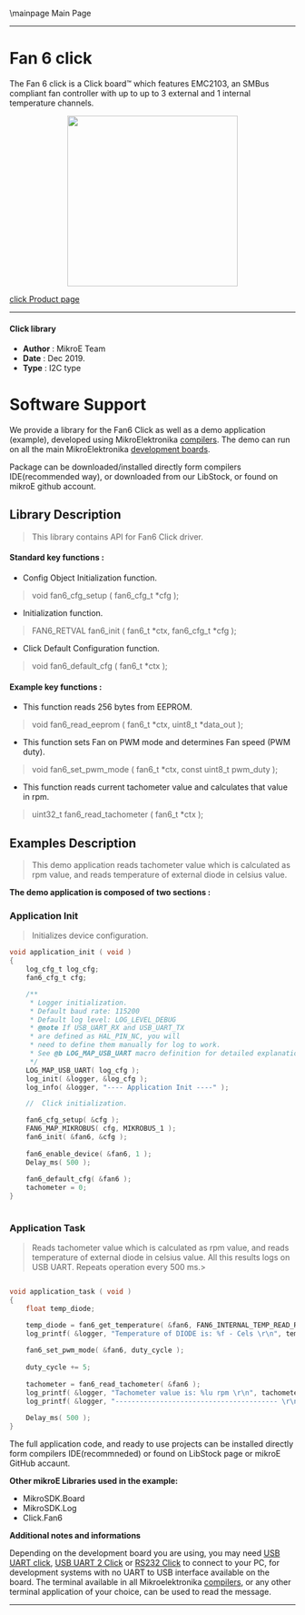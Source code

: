 \mainpage Main Page
 
 

---
# Fan 6  click

The Fan 6 click is a Click board™ which features EMC2103, an SMBus compliant fan controller with up to up to 3 external and 1 internal temperature channels. 

<p align="center">
  <img src="https://download.mikroe.com/images/click_for_ide/fan6_click.png" height=300px>
</p>

[click Product page](https://www.mikroe.com/fan-4-click)

---


#### Click library 

- **Author**        : MikroE Team
- **Date**          : Dec 2019.
- **Type**          : I2C type


# Software Support

We provide a library for the Fan6 Click 
as well as a demo application (example), developed using MikroElektronika 
[compilers](https://shop.mikroe.com/compilers). 
The demo can run on all the main MikroElektronika [development boards](https://shop.mikroe.com/development-boards).

Package can be downloaded/installed directly form compilers IDE(recommended way), or downloaded from our LibStock, or found on mikroE github account. 

## Library Description

> This library contains API for Fan6 Click driver.

#### Standard key functions :

- Config Object Initialization function.
> void fan6_cfg_setup ( fan6_cfg_t *cfg ); 
 
- Initialization function.
> FAN6_RETVAL fan6_init ( fan6_t *ctx, fan6_cfg_t *cfg );

- Click Default Configuration function.
> void fan6_default_cfg ( fan6_t *ctx );


#### Example key functions :

- This function reads 256 bytes from EEPROM.
> void fan6_read_eeprom ( fan6_t *ctx, uint8_t *data_out );
 
- This function sets Fan on PWM mode and determines Fan speed (PWM duty).
> void fan6_set_pwm_mode ( fan6_t *ctx, const uint8_t pwm_duty );

- This function reads current tachometer value and calculates that value in rpm.
> uint32_t fan6_read_tachometer ( fan6_t *ctx );

## Examples Description

> This demo application reads tachometer value which is calculated as rpm value, and reads
> temperature of external diode in celsius value.

**The demo application is composed of two sections :**

### Application Init 

> Initializes device configuration.

```c
void application_init ( void )
{
    log_cfg_t log_cfg;
    fan6_cfg_t cfg;

    /** 
     * Logger initialization.
     * Default baud rate: 115200
     * Default log level: LOG_LEVEL_DEBUG
     * @note If USB_UART_RX and USB_UART_TX 
     * are defined as HAL_PIN_NC, you will 
     * need to define them manually for log to work. 
     * See @b LOG_MAP_USB_UART macro definition for detailed explanation.
     */
    LOG_MAP_USB_UART( log_cfg );
    log_init( &logger, &log_cfg );
    log_info( &logger, "---- Application Init ----" );

    //  Click initialization.

    fan6_cfg_setup( &cfg );
    FAN6_MAP_MIKROBUS( cfg, MIKROBUS_1 );
    fan6_init( &fan6, &cfg );
    
    fan6_enable_device( &fan6, 1 );
    Delay_ms( 500 );
    
    fan6_default_cfg( &fan6 );
    tachometer = 0;
}
  
```

### Application Task

> Reads tachometer value which is calculated as rpm value, and reads
> temperature of external diode in celsius value. All this results logs on USB UART.
> Repeats operation every 500 ms.>
 

```c

void application_task ( void )
{
    float temp_diode;

    temp_diode = fan6_get_temperature( &fan6, FAN6_INTERNAL_TEMP_READ_REG );
    log_printf( &logger, "Temperature of DIODE is: %f - Cels \r\n", temp_diode );
    
    fan6_set_pwm_mode( &fan6, duty_cycle );
    
    duty_cycle += 5;
    
    tachometer = fan6_read_tachometer( &fan6 );
    log_printf( &logger, "Tachometer value is: %lu rpm \r\n", tachometer );
    log_printf( &logger, "---------------------------------------- \r\n", tachometer );
    
    Delay_ms( 500 );
} 

```

The full application code, and ready to use projects can be  installed directly form compilers IDE(recommneded) or found on LibStock page or mikroE GitHub accaunt.

**Other mikroE Libraries used in the example:** 

- MikroSDK.Board
- MikroSDK.Log
- Click.Fan6

**Additional notes and informations**

Depending on the development board you are using, you may need 
[USB UART click](https://shop.mikroe.com/usb-uart-click), 
[USB UART 2 Click](https://shop.mikroe.com/usb-uart-2-click) or 
[RS232 Click](https://shop.mikroe.com/rs232-click) to connect to your PC, for 
development systems with no UART to USB interface available on the board. The 
terminal available in all Mikroelektronika 
[compilers](https://shop.mikroe.com/compilers), or any other terminal application 
of your choice, can be used to read the message.



---
